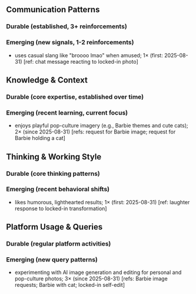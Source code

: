 ## Communication Patterns
### Durable (established, 3+ reinforcements)

### Emerging (new signals, 1-2 reinforcements)
- uses casual slang like "broooo lmao" when amused; 1× (first: 2025-08-31) [ref: chat message reacting to locked-in photo]

## Knowledge & Context
### Durable (core expertise, established over time)

### Emerging (recent learning, current focus)
- enjoys playful pop-culture imagery (e.g., Barbie themes and cute cats); 2× (since 2025-08-31) [refs: request for Barbie image; request for Barbie holding a cat]

## Thinking & Working Style
### Durable (core thinking patterns)

### Emerging (recent behavioral shifts)
- likes humorous, lighthearted results; 1× (first: 2025-08-31) [ref: laughter response to locked-in transformation]

## Platform Usage & Queries
### Durable (regular platform activities)

### Emerging (new query patterns)
- experimenting with AI image generation and editing for personal and pop-culture photos; 3× (since 2025-08-31) [refs: Barbie image requests; Barbie with cat; locked-in self-edit]